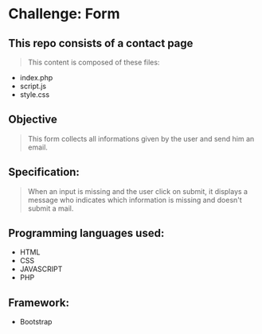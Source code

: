 # Challenge: Form
## This repo consists of a contact page
>This content is composed of these files:
* index.php
* script.js
* style.css
## Objective
>This form collects all informations given by the user and send him an email.
## Specification:
>When an input is missing and the user click on submit, it displays a message who indicates which information is missing and doesn't  submit a mail.

## Programming languages used:

* HTML
* CSS
* JAVASCRIPT
* PHP
  
## Framework:
* Bootstrap